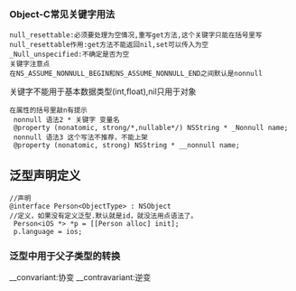 ### Object-C常见关键字用法
```
null_resettable:必须要处理为空情况,重写get方法,这个关键字只能在括号里写
null_resettable作用:get方法不能返回nil,set可以传入为空
_Null_unspecified:不确定是否为空
关键字注意点
在NS_ASSUME_NONNULL_BEGIN和NS_ASSUME_NONNULL_END之间默认是nonnull
```
 关键字不能用于基本数据类型(int,float),nil只用于对象
```
在属性的括号里敲n有提示
 nonnull 语法2 * 关键字 变量名
 @property (nonatomic, strong/*,nullable*/) NSString * _Nonnull name;
 nonnull 语法3 这个写法不推荐，不能上架
 @property (nonatomic, strong) NSString * __nonnull name;
```


## 泛型声明定义
```
//声明
@interface Person<ObjectType> : NSObject
//定义，如果没有定义泛型.默认就是id，就没法用点语法了。
 Person<iOS *> *p = [[Person alloc] init];
 p.language = ios;
```

### 泛型中用于父子类型的转换
__convariant:协变
__contravariant:逆变
